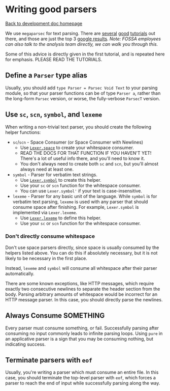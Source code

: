 # Writing good parsers

[Back to development doc homepage](README.md)

We use `megaparsec` for text parsing.  There are [several][tut1] [good][tut2] [tutorials][tut3] out there, and those are just the top 3
[google results](https://www.google.com/search?q=megaparsec+tutorial).  *Note: FOSSA employees can also talk to the analysis team directly, we can walk you through this.*

[tut1]: https://markkarpov.com/tutorial/megaparsec.html
[tut2]: https://mmhaskell.com/parsing/megaparsec
[tut3]: https://github.com/mrkkrp/megaparsec-site/blob/master/tutorials/parsing-simple-imperative-language.md

Some of this advice is directly given in the first tutorial, and is repeated here for emphasis.  PLEASE READ THE TUTORIALS.

## Define a `Parser` type alias

Usually, you should add `type Parser = Parsec Void Text` to your parsing module, so that your parser functions can be of type `Parser a`, rather than
the long-form `Parsec` version, or worse, the fully-verbose `ParsecT` version.

## Use `sc`, `scn`, `symbol`, and `lexeme`

When writing a non-trivial text parser, you should create the following helper functions:

- `sc`/`scn` - Space Consumer (or Space Consumer with Newlines)
  - Use [`Lexer.space`](https://hackage.haskell.org/package/megaparsec-9.1.0/docs/Text-Megaparsec-Char-Lexer.html#v:space) to create your whitespace consumer.
  - READ THE DOCS FOR THAT FUNCTION IF YOU HAVEN'T YET!  There's a lot of useful info there, and you'll need to know it.
  - You don't always need to create both `sc` and `scn`, but you'll almost always need at least one.
- `symbol` - Parser for verbatim text strings.
  - Use [`Lexer.symbol`](https://hackage.haskell.org/package/megaparsec-9.1.0/docs/Text-Megaparsec-Char-Lexer.html#v:symbol) to create this helper.
  - Use your `sc` or `scn` function for the whitespace consumer.
  - You can use `Lexer.symbol'` if your text is case-insensitive.
- `lexeme` - Parser for any basic unit of the language.  While `symbol` is for verbatim text parsing, `lexeme` is used with any parser that should consume space
  after finishing.  For example, `Lexer.symbol` is implemented via `Lexer.lexeme`.
  - Use [`Lexer.lexeme`](https://hackage.haskell.org/package/megaparsec-9.1.0/docs/Text-Megaparsec-Char-Lexer.html#v:lexeme) to define this helper.
  - Use your `sc` or `scn` function for the whitespace consumer.

### Don't directly consume whitespace

Don't use space parsers directly, since space is usually consumed by the helpers listed above.
You can do this if absolutely necessary, but it is not likely to be necessary in the first place.

Instead, `lexeme` and `symbol` will consume all whitespace after their parser automatically.

There are some known exceptions, like HTTP messages, which require exactly two consecutive newlines to
separate the header section from the body.  Parsing arbitrary amounts of whitespace would be incorrect
for an HTTP message parser. In this case, you should directly parse the newlines.

## Always Consume SOMETHING

Every parser must consume something, or fail.  Successfully parsing after consuming no input commonly leads to
infinite parsing loops.  Using `pure` in an applicative parser is a sign that you may be consuming nothing, but
indicating success.

## Terminate parsers with `eof`

Usually, you're writing a parser which must consume an entire file.  In this case, you should terminate the top-level parser with
`eof`, which forces a parser to reach the end of input while successfully parsing along the way.
